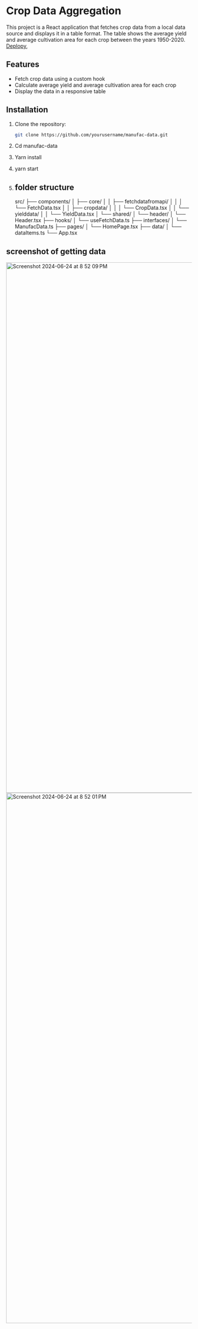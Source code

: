 # Crop Data Aggregation

This project is a React application that fetches crop data from a local data source and displays it in a table format. The table shows the average yield and average cultivation area for each crop between the years 1950-2020. [Deplopy](https://manufac-data.vercel.app/),

## Features

- Fetch crop data using a custom hook
- Calculate average yield and average cultivation area for each crop
- Display the data in a responsive table

## Installation

1. Clone the repository:
   ```bash
   git clone https://github.com/yourusername/manufac-data.git
2.  Cd manufac-data

3.  Yarn install

4.  yarn start

5. ## folder structure
   
   src/
├── components/
│   ├── core/
│   │   ├── fetchdatafromapi/
│   │   │   └── FetchData.tsx
│   │   ├── cropdata/
│   │   │   └── CropData.tsx
│   │   └── yielddata/
│   │       └── YieldData.tsx
│   └── shared/
│       └── header/
│           └── Header.tsx
├── hooks/
│   └── useFetchData.ts
├── interfaces/
│   └── ManufacData.ts
├── pages/
│   └── HomePage.tsx
├── data/
│   └── dataItems.ts
└── App.tsx

## screenshot of getting data
<img width="1440" alt="Screenshot 2024-06-24 at 8 52 09 PM" src="https://github.com/supriya224/manufac-data/assets/52038704/d5770e10-f033-4023-81c3-ddfa26cba318">
<img width="1440" alt="Screenshot 2024-06-24 at 8 52 01 PM" src="https://github.com/supriya224/manufac-data/assets/52038704/ba55841e-ddf8-4126-a370-0a57b1661ca0">

